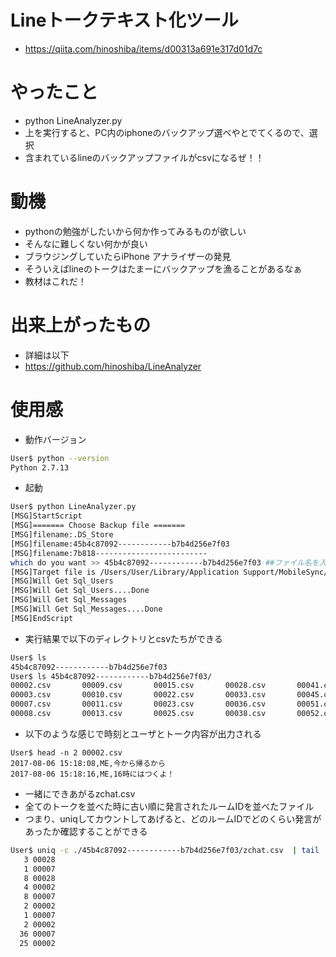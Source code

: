 Lineトークテキスト化ツール
==================

* https://qiita.com/hinoshiba/items/d00313a691e317d01d7c

# やったこと
 * python LineAnalyzer.py 
 * 上を実行すると、PC内のiphoneのバックアップ選べやとでてくるので、選択
 * 含まれているlineのバックアップファイルがcsvになるぜ！！

# 動機
 * pythonの勉強がしたいから何か作ってみるものが欲しい
 * そんなに難しくない何かが良い
 * ブラウジングしていたらiPhone アナライザーの発見
  * そういえばlineのトークはたまーにバックアップを漁ることがあるなぁ
 * 教材はこれだ！

# 出来上がったもの
 * 詳細は以下
  * https://github.com/hinoshiba/LineAnalyzer

# 使用感

* 動作バージョン

```bash
User$ python --version
Python 2.7.13
```

* 起動

```bash
User$ python LineAnalyzer.py
[MSG]StartScript
[MSG]======= Choose Backup file =======
[MSG]filename:.DS_Store
[MSG]filename:45b4c87092------------b7b4d256e7f03
[MSG]filename:7b818-------------------------
which do you want >> 45b4c87092------------b7b4d256e7f03 ##ファイル名を入力する
[MSG]Target file is /Users/User/Library/Application Support/MobileSync/Backup/45b4c87092------------b7b4d256e7f03//0*/0494a***********10066a49dcbc23
[MSG]Will Get Sql_Users
[MSG]Will Get Sql_Users....Done
[MSG]Will Get Sql_Messages
[MSG]Will Get Sql_Messages....Done
[MSG]EndScript
```

* 実行結果で以下のディレクトリとcsvたちができる

```bash
User$ ls
45b4c87092------------b7b4d256e7f03
User$ ls 45b4c87092------------b7b4d256e7f03/
00002.csv       00009.csv       00015.csv       00028.csv       00041.csv       00053.csv       00066.csv       00091.csv       00100.csv       00129.csv       00142.csv
00003.csv       00010.csv       00022.csv       00033.csv       00045.csv       00054.csv       00067.csv       00093.csv       00108.csv       00133.csv       00145.csv
00007.csv       00011.csv       00023.csv       00036.csv       00051.csv       00056.csv       00078.csv       00096.csv       00110.csv       00136.csv       zchat.csv
00008.csv       00013.csv       00025.csv       00038.csv       00052.csv       00060.csv       00081.csv       00099.csv       00125.csv       00141.csv
```

* 以下のような感じで時刻とユーザとトーク内容が出力される

```
User$ head -n 2 00002.csv 
2017-08-06 15:18:08,ME,今から帰るから
2017-08-06 15:18:16,ME,16時にはつくよ！
```

* 一緒にできあがるzchat.csv
 * 全てのトークを並べた時に古い順に発言されたルームIDを並べたファイル
 * つまり、uniqしてカウントしてあげると、どのルームIDでどのくらい発言があったか確認することができる

```bash
User$ uniq -c ./45b4c87092------------b7b4d256e7f03/zchat.csv  | tail
   3 00028
   1 00007
   8 00028
   4 00002
   8 00007
   2 00002
   1 00007
   2 00002
  36 00007
  25 00002
```

